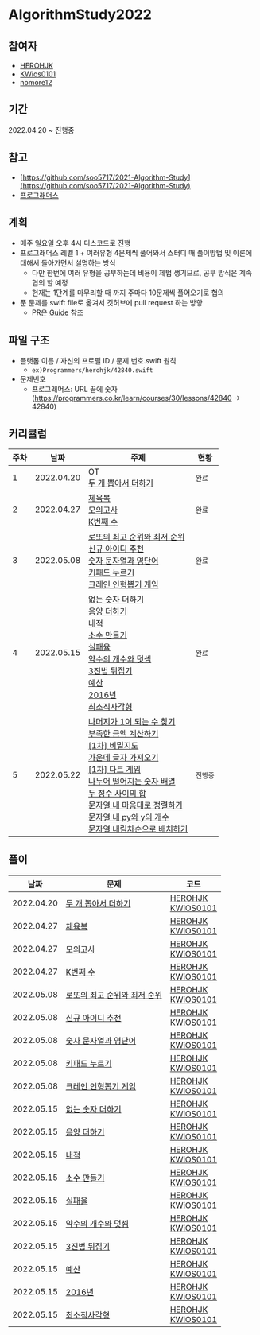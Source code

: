 # AlgorithmStudy2022
## 참여자
* [HEROHJK](https://github.com/herohjk)
* [KWios0101](https://github.com/KiWooPark)
* [nomore12](https://github.com/nomore12)

## 기간
2022.04.20 ~ 진행중

## 참고
* [https://github.com/soo5717/2021-Algorithm-Study](https://github.com/soo5717/2021-Algorithm-Study)
* [프로그래머스](https://programmers.co.kr/learn/challenges)

## 계획
* 매주 일요일 오후 4시 디스코드로 진행
* 프로그래머스 레벨 1 + 여러유형 4문제씩 풀어와서 스터디 때 풀이방법 및 이론에 대해서 돌아가면서 설명하는 방식
  * 다만 한번에 여러 유형을 공부하는데 비용이 제법 생기므로, 공부 방식은 계속 협의 할 예정
  * 현재는 1단계를 마무리할 때 까지 주마다 10문제씩 풀어오기로 협의
* 푼 문제를 swift file로 옮겨서 깃허브에 pull request 하는 방향
  * PR은 [Guide](repositoryGuide/readme.md) 참조

## 파일 구조
* 플랫폼 이름 / 자신의 프로필 ID / 문제 번호.swift 원칙
  * `ex)Programmers/herohjk/42840.swift`
* 문제번호
  * 프로그래머스: URL 끝에 숫자 (https://programmers.co.kr/learn/courses/30/lessons/42840 -> 42840)

## 커리큘럼
|주차|날짜|주제|현황|
|--|--|--|--|
|1|2022.04.20|OT<br/>[두 개 뽑아서 더하기](https://programmers.co.kr/learn/courses/30/lessons/68644)|`완료`|
|2|2022.04.27|[체육복](https://programmers.co.kr/learn/courses/30/lessons/42862)<br/>[모의고사](https://programmers.co.kr/learn/courses/30/lessons/42840)<br/>[K번째 수](https://programmers.co.kr/learn/courses/30/lessons/42748) |`완료`|
|3|2022.05.08|[로또의 최고 순위와 최저 순위](https://programmers.co.kr/learn/courses/30/lessons/77484)<br/>[신규 아이디 추천](https://programmers.co.kr/learn/courses/30/lessons/72410)<br/>[숫자 문자열과 영단어](https://programmers.co.kr/learn/courses/30/lessons/81301)<br/>[키패드 누르기](https://programmers.co.kr/learn/courses/30/lessons/67256)<br/>[크레인 인형뽑기 게임](https://programmers.co.kr/learn/courses/30/lessons/64061)|`완료`|
|4|2022.05.15|[없는 숫자 더하기](https://programmers.co.kr/learn/courses/30/lessons/86051)<br/>[음양 더하기](https://programmers.co.kr/learn/courses/30/lessons/76501)<br/>[내적](https://programmers.co.kr/learn/courses/30/lessons/70128)<br/>[소수 만들기](https://programmers.co.kr/learn/courses/30/lessons/12977)<br/>[실패율](https://programmers.co.kr/learn/courses/30/lessons/42889)<br/>[약수의 개수와 덧셈](https://programmers.co.kr/learn/courses/30/lessons/77884)<br/>[3진법 뒤집기](https://programmers.co.kr/learn/courses/30/lessons/68935)<br/>[예산](https://programmers.co.kr/learn/courses/30/lessons/12982)<br/>[2016년](https://programmers.co.kr/learn/courses/30/lessons/12901)<br/>[최소직사각형](https://programmers.co.kr/learn/courses/30/lessons/86491)<br/>|`완료`|
|5|2022.05.22|[나머지가 1이 되는 수 찾기](https://programmers.co.kr/learn/courses/30/lessons/87389)<br/>[부족한 금액 계산하기](https://programmers.co.kr/learn/courses/30/lessons/82612)<br/>[[1차] 비밀지도](https://programmers.co.kr/learn/courses/30/lessons/17681)<br/>[가운데 글자 가져오기](https://programmers.co.kr/learn/courses/30/lessons/12903)<br/>[[1차] 다트 게임](https://programmers.co.kr/learn/courses/30/lessons/17682)<br/>[나누어 떨어지는 숫자 배열](https://programmers.co.kr/learn/courses/30/lessons/12910)<br/>[두 정수 사이의 합](https://programmers.co.kr/learn/courses/30/lessons/12912)<br/>[문자열 내 마음대로 정렬하기](https://programmers.co.kr/learn/courses/30/lessons/12915)<br/>[문자열 내 py와 y의 개수](12916)<br/>[문자열 내림차순으로 배치하기](12917)<br/>|`진행중`|

## 풀이
|날짜|문제|코드|
|--|--|--|
|2022.04.20|[두 개 뽑아서 더하기](https://programmers.co.kr/learn/courses/30/lessons/68644)|[HEROHJK](Programmers/HEROHJK/68644.swift)<br/>[KWiOS0101](Programmers/KWiOS0101/68644.swift)|
|2022.04.27|[체육복](https://programmers.co.kr/learn/courses/30/lessons/42862)|[HEROHJK](Programmers/HEROHJK/42862.swift)<br/>[KWiOS0101](Programmers/KWiOS0101/42862.swift)|
|2022.04.27|[모의고사](https://programmers.co.kr/learn/courses/30/lessons/42840)|[HEROHJK](Programmers/HEROHJK/42840.swift)<br/>[KWiOS0101](Programmers/KWiOS0101/42840.swift)|
|2022.04.27|[K번째 수](https://programmers.co.kr/learn/courses/30/lessons/42748)|[HEROHJK](Programmers/HEROHJK/42748.swift)<br/>[KWiOS0101](Programmers/KWiOS0101/42748.swift)|
|2022.05.08|[로또의 최고 순위와 최저 순위](https://programmers.co.kr/learn/courses/30/lessons/77484)|[HEROHJK](Programmers/HEROHJK/77484.swift)<br/>[KWiOS0101](Programmers/KWiOS0101/77484.swift)|
|2022.05.08|[신규 아이디 추천](https://programmers.co.kr/learn/courses/30/lessons/72410)|[HEROHJK](Programmers/HEROHJK/72410.swift)<br/>[KWiOS0101](Programmers/KWiOS0101/72410.swift)|
|2022.05.08|[숫자 문자열과 영단어](https://programmers.co.kr/learn/courses/30/lessons/81301)|[HEROHJK](Programmers/HEROHJK/81301.swift)<br/>[KWiOS0101](Programmers/KWiOS0101/81301.swift)|
|2022.05.08|[키패드 누르기](https://programmers.co.kr/learn/courses/30/lessons/67256)|[HEROHJK](Programmers/HEROHJK/67256.swift)<br/>[KWiOS0101](Programmers/KWiOS0101/67256.swift)|
|2022.05.08|[크레인 인형뽑기 게임](https://programmers.co.kr/learn/courses/30/lessons/64061)|[HEROHJK](Programmers/HEROHJK/64061.swift)<br/>[KWiOS0101](Programmers/KWiOS0101/64061.swift)|
|2022.05.15|[없는 숫자 더하기](https://programmers.co.kr/learn/courses/30/lessons/86051)|[HEROHJK](Programmers/HEROHJK/.swift)<br/>[KWiOS0101](Programmers/KWiOS0101/.swift)|
|2022.05.15|[음양 더하기](https://programmers.co.kr/learn/courses/30/lessons/76501)|[HEROHJK](Programmers/HEROHJK/76501.swift)<br/>[KWiOS0101](Programmers/KWiOS0101/76501.swift)|
|2022.05.15|[내적](https://programmers.co.kr/learn/courses/30/lessons/70128)|[HEROHJK](Programmers/HEROHJK/70128.swift)<br/>[KWiOS0101](Programmers/KWiOS0101/70128.swift)|
|2022.05.15|[소수 만들기](https://programmers.co.kr/learn/courses/30/lessons/12977)|[HEROHJK](Programmers/HEROHJK/12977.swift)<br/>[KWiOS0101](Programmers/KWiOS0101/12977.swift)|
|2022.05.15|[실패율](https://programmers.co.kr/learn/courses/30/lessons/42889)|[HEROHJK](Programmers/HEROHJK/42889.swift)<br/>[KWiOS0101](Programmers/KWiOS0101/42889.swift)|
|2022.05.15|[약수의 개수와 덧셈](https://programmers.co.kr/learn/courses/30/lessons/77884)|[HEROHJK](Programmers/HEROHJK/77884.swift)<br/>[KWiOS0101](Programmers/KWiOS0101/77884.swift)|
|2022.05.15|[3진법 뒤집기](https://programmers.co.kr/learn/courses/30/lessons/68935)|[HEROHJK](Programmers/HEROHJK/68935.swift)<br/>[KWiOS0101](Programmers/KWiOS0101/68935.swift)|
|2022.05.15|[예산](https://programmers.co.kr/learn/courses/30/lessons/12982)|[HEROHJK](Programmers/HEROHJK/12982.swift)<br/>[KWiOS0101](Programmers/KWiOS0101/12982.swift)|
|2022.05.15|[2016년](https://programmers.co.kr/learn/courses/30/lessons/12901)|[HEROHJK](Programmers/HEROHJK/12901.swift)<br/>[KWiOS0101](Programmers/KWiOS0101/12901.swift)|
|2022.05.15|[최소직사각형](https://programmers.co.kr/learn/courses/30/lessons/86491)|[HEROHJK](Programmers/HEROHJK/86491.swift)<br/>[KWiOS0101](Programmers/KWiOS0101/86491.swift)|